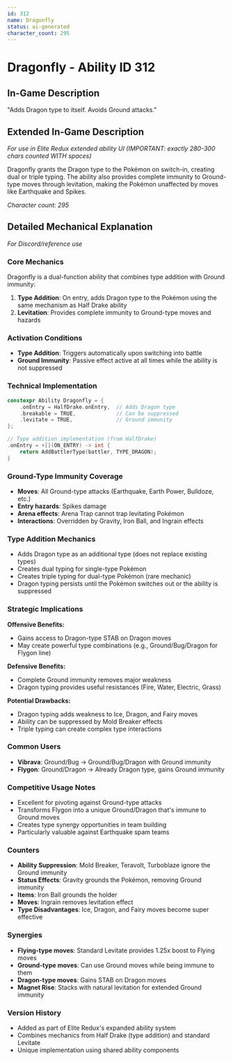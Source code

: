```yaml
---
id: 312
name: Dragonfly
status: ai-generated
character_count: 295
---
```


# Dragonfly - Ability ID 312

## In-Game Description
"Adds Dragon type to itself. Avoids Ground attacks."

## Extended In-Game Description
*For use in Elite Redux extended ability UI (IMPORTANT: exactly 280-300 chars counted WITH spaces)*

Dragonfly grants the Dragon type to the Pokémon on switch-in, creating dual or triple typing. The ability also provides complete immunity to Ground-type moves through levitation, making the Pokémon unaffected by moves like Earthquake and Spikes.

*Character count: 295*

## Detailed Mechanical Explanation
*For Discord/reference use*

### Core Mechanics
Dragonfly is a dual-function ability that combines type addition with Ground immunity:

1. **Type Addition**: On entry, adds Dragon type to the Pokémon using the same mechanism as Half Drake ability
2. **Levitation**: Provides complete immunity to Ground-type moves and hazards

### Activation Conditions
- **Type Addition**: Triggers automatically upon switching into battle
- **Ground Immunity**: Passive effect active at all times while the ability is not suppressed

### Technical Implementation
```cpp
constexpr Ability Dragonfly = {
    .onEntry = HalfDrake.onEntry,  // Adds Dragon type
    .breakable = TRUE,             // Can be suppressed
    .levitate = TRUE,              // Ground immunity
};

// Type addition implementation (from HalfDrake)
.onEntry = +[](ON_ENTRY) -> int { 
    return AddBattlerType(battler, TYPE_DRAGON); 
}
```

### Ground-Type Immunity Coverage
- **Moves**: All Ground-type attacks (Earthquake, Earth Power, Bulldoze, etc.)
- **Entry hazards**: Spikes damage
- **Arena effects**: Arena Trap cannot trap levitating Pokémon
- **Interactions**: Overridden by Gravity, Iron Ball, and Ingrain effects

### Type Addition Mechanics
- Adds Dragon type as an additional type (does not replace existing types)
- Creates dual typing for single-type Pokémon
- Creates triple typing for dual-type Pokémon (rare mechanic)
- Dragon typing persists until the Pokémon switches out or the ability is suppressed

### Strategic Implications
**Offensive Benefits:**
- Gains access to Dragon-type STAB on Dragon moves
- May create powerful type combinations (e.g., Ground/Bug/Dragon for Flygon line)

**Defensive Benefits:**
- Complete Ground immunity removes major weakness
- Dragon typing provides useful resistances (Fire, Water, Electric, Grass)

**Potential Drawbacks:**
- Dragon typing adds weakness to Ice, Dragon, and Fairy moves
- Ability can be suppressed by Mold Breaker effects
- Triple typing can create complex type interactions

### Common Users
- **Vibrava**: Ground/Bug → Ground/Bug/Dragon with Ground immunity
- **Flygon**: Ground/Dragon → Already Dragon type, gains Ground immunity

### Competitive Usage Notes
- Excellent for pivoting against Ground-type attacks
- Transforms Flygon into a unique Ground/Dragon that's immune to Ground moves
- Creates type synergy opportunities in team building
- Particularly valuable against Earthquake spam teams

### Counters
- **Ability Suppression**: Mold Breaker, Teravolt, Turboblaze ignore the Ground immunity
- **Status Effects**: Gravity grounds the Pokémon, removing Ground immunity
- **Items**: Iron Ball grounds the holder
- **Moves**: Ingrain removes levitation effect
- **Type Disadvantages**: Ice, Dragon, and Fairy moves become super effective

### Synergies
- **Flying-type moves**: Standard Levitate provides 1.25x boost to Flying moves
- **Ground-type moves**: Can use Ground moves while being immune to them
- **Dragon-type moves**: Gains STAB on Dragon moves
- **Magnet Rise**: Stacks with natural levitation for extended Ground immunity

### Version History
- Added as part of Elite Redux's expanded ability system
- Combines mechanics from Half Drake (type addition) and standard Levitate
- Unique implementation using shared ability components